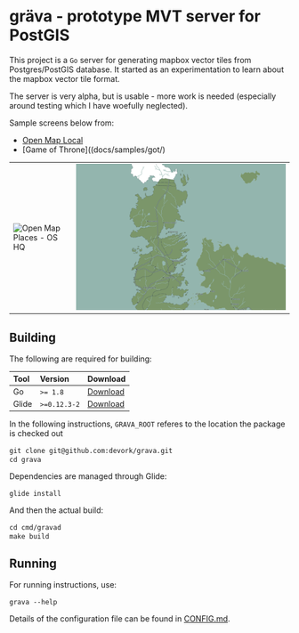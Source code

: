 # gräva - prototype MVT server for PostGIS

This project is a `Go` server for generating mapbox vector tiles from Postgres/PostGIS database. It started as an experimentation to learn about
the mapbox vector tile format. 

The server is very alpha, but is usable - more work is needed (especially around testing which I have woefully neglected).

Sample screens below from:

+ [Open Map Local](docs/samples/os/opmplc/OPMPLC.md)
+ [Game of Throne]((docs/samples/got/)

|||
|--------------------------------------------------------------------------------------------|----------------------------------------------------------------------|
|![Open Map Places - OS HQ](docs/media/images/opmplc_sample_os.png "Open Map Places - OS HQ")|![Game of Thrones](docs/media/images/got_sample.png "Game of Thrones")|

## Building

The following are required for building:

| Tool      | Version       | Download                          |
|:----------|:--------------|:----------------------------------|
| Go        | `>= 1.8`      | [Download](https://golang.org/)   |
| Glide     | `>=0.12.3-2`  | [Download](https://glide.sh/)     |


In the following instructions, `GRAVA_ROOT` referes to the location the package is checked out

    git clone git@github.com:devork/grava.git
    cd grava

Dependencies are managed through Glide:

    glide install

And then the actual build:

    cd cmd/gravad
    make build


## Running

For running instructions, use:

    grava --help

Details of the configuration file can be found in [CONFIG.md](docs/CONFIG.md).